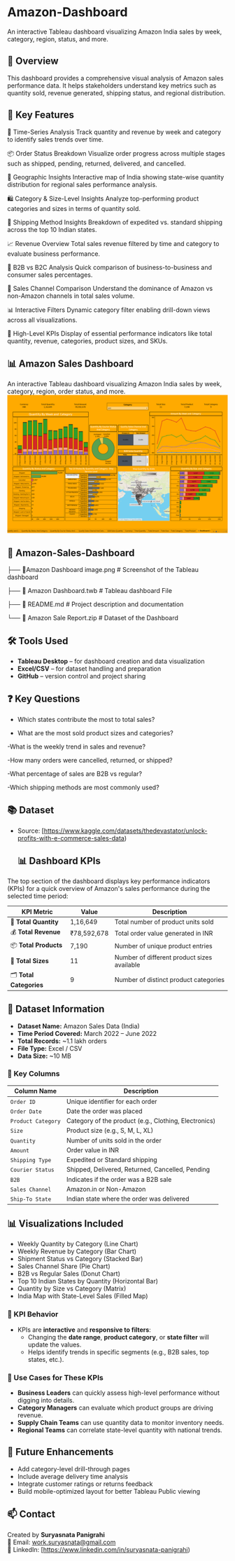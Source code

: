 # Amazon-Dashboard
An interactive Tableau dashboard visualizing Amazon India sales by week, category, region, status, and more.

## 📌 Overview
This dashboard provides a comprehensive visual analysis of Amazon sales performance data. It helps stakeholders understand key metrics such as quantity sold, revenue generated, shipping status, and regional distribution.

## 🔑 Key Features
📅 Time-Series Analysis
Track quantity and revenue by week and category to identify sales trends over time.

📦 Order Status Breakdown
Visualize order progress across multiple stages such as shipped, pending, returned, delivered, and cancelled.

📍 Geographic Insights
Interactive map of India showing state-wise quantity distribution for regional sales performance analysis.

🛍️ Category & Size-Level Insights
Analyze top-performing product categories and sizes in terms of quantity sold.

🚚 Shipping Method Insights
Breakdown of expedited vs. standard shipping across the top 10 Indian states.

📈 Revenue Overview
Total sales revenue filtered by time and category to evaluate business performance.

🧭 B2B vs B2C Analysis
Quick comparison of business-to-business and consumer sales percentages.

🛒 Sales Channel Comparison
Understand the dominance of Amazon vs non-Amazon channels in total sales volume.

📊 Interactive Filters
Dynamic category filter enabling drill-down views across all visualizations.

🎯 High-Level KPIs
Display of essential performance indicators like total quantity, revenue, categories, product sizes, and SKUs.

    
## 📊 Amazon Sales Dashboard

An interactive Tableau dashboard visualizing Amazon India sales by week, category, region, order status, and more.
![Dashboard Preview](https://github.com/surya1472/Amazon-Dashboard/blob/main/Amazon%20Dashboard%20image.png)

## 📁 Amazon-Sales-Dashboard

├── 📄Amazon Dashboard image.png    # Screenshot of the Tableau dashboard

├── 📄 Amazon Dashboard.twb    # Tableau dashboard File

├── 📄 README.md                # Project description and documentation

└── 📄 Amazon Sale Report.zip   # Dataset of the Dashboard

## 🛠️ Tools Used

- **Tableau Desktop** – for dashboard creation and data visualization  
- **Excel/CSV** – for dataset handling and preparation  
- **GitHub** – version control and project sharing

 ## ❓ Key Questions
 - Which states contribute the most to total sales?

- What are the most sold product sizes and categories?

-What is the weekly trend in sales and revenue?

-How many orders were cancelled, returned, or shipped?

-What percentage of sales are B2B vs regular?

-Which shipping methods are most commonly used?

## 📚 Dataset
- Source: [https://www.kaggle.com/datasets/thedevastator/unlock-profits-with-e-commerce-sales-data)

  ## 📊 Dashboard KPIs

The top section of the dashboard displays key performance indicators (KPIs) for a quick overview of Amazon's sales performance during the selected time period:

| KPI Metric             | Value         | Description                                  |
|------------------------|---------------|----------------------------------------------|
| 🧮 **Total Quantity**   | 1,16,649       | Total number of product units sold           |
| 💰 **Total Revenue**    | ₹78,592,678    | Total order value generated in INR           |
| 📦 **Total Products**   | 7,190          | Number of unique product entries             |
| 📐 **Total Sizes**      | 11             | Number of different product sizes available  |
| 🗂️ **Total Categories** | 9              | Number of distinct product categories        |

## 📂 Dataset Information

- **Dataset Name:** Amazon Sales Data (India)
- **Time Period Covered:** March 2022 – June 2022
- **Total Records:** ~1.1 lakh orders
- **File Type:** Excel / CSV
- **Data Size:** ~10 MB

### 🧾 Key Columns

| Column Name          | Description                                                |
|----------------------|------------------------------------------------------------|
| `Order ID`           | Unique identifier for each order                           |
| `Order Date`         | Date the order was placed                                  |
| `Product Category`   | Category of the product (e.g., Clothing, Electronics)      |
| `Size`               | Product size (e.g., S, M, L, XL)                            |
| `Quantity`           | Number of units sold in the order                          |
| `Amount`             | Order value in INR                                         |
| `Shipping Type`      | Expedited or Standard shipping                             |
| `Courier Status`     | Shipped, Delivered, Returned, Cancelled, Pending           |
| `B2B`                | Indicates if the order was a B2B sale                      |
| `Sales Channel`      | Amazon.in or Non-Amazon                                    |
| `Ship-To State`      | Indian state where the order was delivered                 |

## 📊 Visualizations Included

- Weekly Quantity by Category (Line Chart)
- Weekly Revenue by Category (Bar Chart)
- Shipment Status vs Category (Stacked Bar)
- Sales Channel Share (Pie Chart)
- B2B vs Regular Sales (Donut Chart)
- Top 10 Indian States by Quantity (Horizontal Bar)
- Quantity by Size vs Category (Matrix)
- India Map with State-Level Sales (Filled Map)

### 🔄 KPI Behavior

- KPIs are **interactive** and **responsive to filters**:
  - Changing the **date range**, **product category**, or **state filter** will update the values.
  - Helps identify trends in specific segments (e.g., B2B sales, top states, etc.).


### 📌 Use Cases for These KPIs

- **Business Leaders** can quickly assess high-level performance without digging into details.
- **Category Managers** can evaluate which product groups are driving revenue.
- **Supply Chain Teams** can use quantity data to monitor inventory needs.
- **Regional Teams** can correlate state-level quantity with national trends.
  
## 📌 Future Enhancements

- Add category-level drill-through pages
- Include average delivery time analysis
- Integrate customer ratings or returns feedback
- Build mobile-optimized layout for better Tableau Public viewing

## 📫 Contact

Created by **Suryasnata Panigrahi**  
📧 Email: work.suryasnata@gmail.com  
🔁 LinkedIn: [https://www.linkedin.com/in/suryasnata-panigrahi) 



